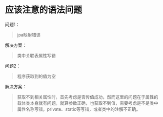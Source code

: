 # 应该注意的语法问题

问题1：

> jpa映射错误

解决方案：

> 类中关联表属性写错



问题2：

> 程序获取到的值为空

解决方案：

> 获取不到相关属性时，首先考虑是否传值成功，然而这里的问题在于属性的载体类本身就有问题，就算参数正确，也获取不到值，需要考虑是不是类中属性名称写错，private、static等写错，或者类中的注解不正确。

